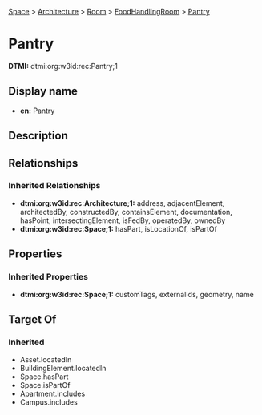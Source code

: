 [Space](../../../Space.md) > [Architecture](../../Architecture.md) > [Room](../Room.md) > [FoodHandlingRoom](FoodHandlingRoom.md) > [Pantry](.)
# Pantry
**DTMI:** dtmi:org:w3id:rec:Pantry;1
## Display name
- **en:** Pantry
## Description
## Relationships
### Inherited Relationships
* **dtmi:org:w3id:rec:Architecture;1:** address, adjacentElement, architectedBy, constructedBy, containsElement, documentation, hasPoint, intersectingElement, isFedBy, operatedBy, ownedBy
* **dtmi:org:w3id:rec:Space;1:** hasPart, isLocationOf, isPartOf
## Properties
### Inherited Properties
* **dtmi:org:w3id:rec:Space;1:** customTags, externalIds, geometry, name
## Target Of
### Inherited
* Asset.locatedIn
* BuildingElement.locatedIn
* Space.hasPart
* Space.isPartOf
* Apartment.includes
* Campus.includes
